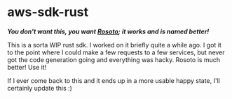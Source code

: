 # aws-sdk-rust

***You don't want this, you want [Rosoto](https://github.com/rusoto/rusoto); it works and is named better!***

This is a sorta WIP rust sdk. I worked on it briefly quite a while ago. I got it to the point where I could make a few requests to a few services, but never got the code generation going and everything was hacky. Rosoto is much better! Use it!

If I ever come back to this and it ends up in a more usable happy state, I'll certainly update this :)
